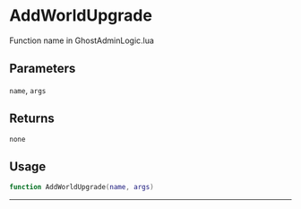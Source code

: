 # AddWorldUpgrade
Function name in GhostAdminLogic.lua
## Parameters
`name`, `args`
## Returns
`none`
## Usage
```lua
function AddWorldUpgrade(name, args)
```
---
